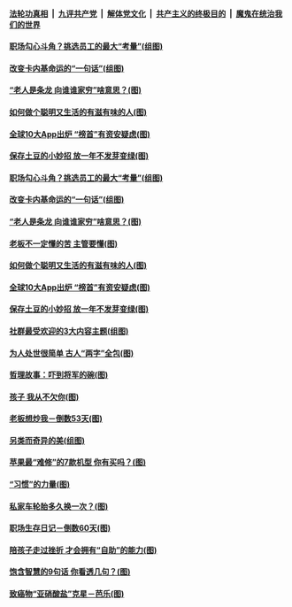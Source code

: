 

####  [法轮功真相](../../../../basic/blob/master/README.md?t=03101101) &nbsp;|&nbsp; [九评共产党](../../../../9ping.md/blob/master/README.md?t=03101101) &nbsp;|&nbsp; [解体党文化](../../../../jtdwh.md/blob/master/README.md?t=03101101)  &nbsp;|&nbsp; [共产主义的终极目的](../../../../gczydzjmd.md/blob/master/README.md?t=03101101) &nbsp;|&nbsp; [魔鬼在统治我们的世界](../../../../mgztzwmdsj.md/blob/master/README.md?t=03101101) 

#### [职场勾心斗角？挑选员工的最大“考量”(组图)](../pages/p8/965017.md?t=03101101) 

#### [改变卡内基命运的“一句话”(组图)](../pages/p8/964291.md?t=03101101) 

#### [“老人是条龙 向谁谁家穷”啥意思？(图)](../pages/p8/964964.md?t=03101101) 

#### [如何做个聪明又生活的有滋有味的人(图)](../pages/p8/964886.md?t=03101101) 

#### [全球10大App出炉 “榜首”有资安疑虑(图)](../pages/p8/964903.md?t=03101101) 

#### [保存土豆的小妙招 放一年不发芽变绿(图)](../pages/p8/964500.md?t=03101101) 

#### [职场勾心斗角？挑选员工的最大“考量”(组图)](../pages/p8/965017.md?t=03101101) 

#### [改变卡内基命运的“一句话”(组图)](../pages/p8/964291.md?t=03101101) 

#### [“老人是条龙 向谁谁家穷”啥意思？(图)](../pages/p8/964964.md?t=03101101) 

#### [老板不一定懂的苦 主管要懂(图)](../pages/p8/964953.md?t=03101101) 

#### [如何做个聪明又生活的有滋有味的人(图)](../pages/p8/964886.md?t=03101101) 

#### [全球10大App出炉 “榜首”有资安疑虑(图)](../pages/p8/964903.md?t=03101101) 

#### [保存土豆的小妙招 放一年不发芽变绿(图)](../pages/p8/964500.md?t=03101101) 

#### [社群最受欢迎的3大内容主题(组图)](../pages/p8/964722.md?t=03101101) 

#### [为人处世很简单 古人“两字”全包(图)](../pages/p8/964804.md?t=03101101) 

#### [哲理故事：吓到将军的碗(图)](../pages/p8/964288.md?t=03101101) 

#### [孩子 我从不欠你(图)](../pages/p8/963758.md?t=03101101) 

#### [老板想炒我－倒数53天(图)](../pages/p8/964701.md?t=03101101) 

#### [另类而奇异的美(组图)](../pages/p8/964715.md?t=03101101) 

#### [苹果最“难修”的7款机型 你有买吗？(图)](../pages/p8/964693.md?t=03101101) 

#### [“习惯”的力量(图)](../pages/p8/964525.md?t=03101101) 

#### [私家车轮胎多久换一次？(图)](../pages/p8/964675.md?t=03101101) 

#### [职场生存日记－倒数60天(图)](../pages/p8/964652.md?t=03101101) 

#### [陪孩子走过挫折 才会拥有“自助”的能力(图)](../pages/p8/964602.md?t=03101101) 

#### [饱含智慧的9句话 你看透几句？(图)](../pages/p8/964297.md?t=03101101) 

#### [致癌物“亚硝酸盐”克星－芭乐(图)](../pages/p8/964132.md?t=03101101) 


